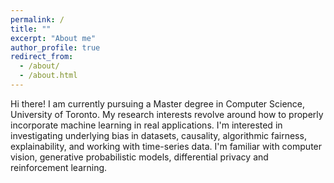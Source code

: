 ```yaml
---
permalink: /
title: ""
excerpt: "About me"
author_profile: true
redirect_from: 
  - /about/
  - /about.html
---
```


Hi there! I am currently pursuing a Master degree in Computer Science, University of Toronto. 
My research interests revolve around how to properly incorporate machine learning in real applications. 
I'm interested in investigating underlying bias in datasets, causality, algorithmic fairness, explainability, and
working with time-series data. I'm familiar with computer vision, generative probabilistic models, differential privacy and reinforcement learning.